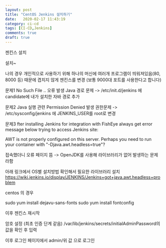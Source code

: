 ```yaml
---
layout: post
title: "CentOS Jenkins 설치하기"
date:   2020-02-17 11:43:19
category: ci-cd
tags: [CI-CD,Jenkins]
comments: true
draft: true
---
```


젠킨스 설치

설치~

나의 경우 개인적으로 사용하기 위해 하나의 머신에 여러개 프로그램이 띄워져있음(80, 8000 등)
때문에 겹치지 않게 젠킨스를 변경 (보통 9000대 포트를 사용한다고 합니다)

문제1
No Such File .. 오류 발생
Java 경로 문제 -> /etc/init.d/jenkins 에 candidate에 내가 설치한 자바 경로 추가

문제2
Java 실행 관련 Permission Denied 발생
권한문제 -> /etc/sysconfig/jenkins 에 JENKINS_USER를 root로 변경

문제3
fter installing Jenkins for integration with FishEye always get error message below trying to access Jenkins site:

AWT is not properly configured on this server. Perhaps you need to run your container with "-Djava.awt.headless=true"?

접속했더니 오류 페이지 뜸
-> OpenJDK를 사용해 라이브러리가 없어 발생하는 문제라함

아래 링크에서 OS별 설치방법 확인해서 필요한 라이브러리 설치 
https://wiki.jenkins.io/display/JENKINS/Jenkins+got+java.awt.headless+problem

centos 의 경우

sudo yum install dejavu-sans-fonts
sudo yum install fontconfig

이후 젠킨스 재시작

암호 설정 (최초 인증 단계 같음)
/var/lib/jenkins/secrets/initialAdminPassword의 값을 확인 후 입력

이후 로그인 페이지에서 admin/위 값 으로 로그인
